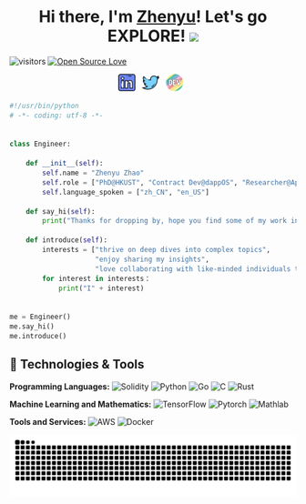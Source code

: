 <div align="center">
   <h1>Hi there, I'm <a href="https://zhenyu.me/">Zhenyu</a>! Let's go EXPLORE! <img src="https://media.giphy.com/media/hvRJCLFzcasrR4ia7z/giphy.gif" width="25px"> </h1>
</div>

![visitors](https://visitor-badge.laobi.icu/badge?page_id=letsgoexplore.letsgoexplore)
[![Open Source Love](https://badges.frapsoft.com/os/v1/open-source.svg?v=102)](https://github.com/ellerbrock/open-source-badge/)

<p align='center'>
   <a href="https://www.linkedin.com/in/zhenyu-jason-zhao/"><img height="30" src="https://raw.githubusercontent.com/8bithemant/8bithemant/master/linkedin.png?raw=true"></a>&nbsp;&nbsp;
<a href="https://x.com/JasonZhao404"><img height="30" src="https://raw.githubusercontent.com/8bithemant/8bithemant/master/twitter.png?raw=true"></a>&nbsp;&nbsp;
<a href="https://zhenyu.me/"><img height="30" src="https://raw.githubusercontent.com/8bithemant/8bithemant/master/devto.png?raw=true"></a>&nbsp;&nbsp;
 </p>


```python
#!/usr/bin/python
# -*- coding: utf-8 -*-


class Engineer:

    def __init__(self):
        self.name = "Zhenyu Zhao"
        self.role = ["PhD@HKUST", "Contract Dev@dappOS", "Researcher@Applied Crypto", "Devotee@Blockchain"]
        self.language_spoken = ["zh_CN", "en_US"]

    def say_hi(self):
        print("Thanks for dropping by, hope you find some of my work interesting.")

    def introduce(self):
        interests = ["thrive on deep dives into complex topics",
                     "enjoy sharing my insights",
                     "love collaborating with like-minded individuals towards common goals"]
        for interest in interests：
            print("I" + interest)


me = Engineer()
me.say_hi()
me.introduce()
```

## 🔧 Technologies & Tools

**Programming Languages:**
![Solidity](https://img.shields.io/badge/Code-Solidity-informational?style=flat&logo=solidity&logoColor=white&color=6aa6f8)
![Python](https://img.shields.io/badge/Code-Python-informational?style=flat&logo=python&logoColor=white&color=6aa6f8)
![Go](https://img.shields.io/badge/Code-Go-informational?style=flat&logo=go&logoColor=white&color=6aa6f8)
![C](https://img.shields.io/badge/Code-C-informational?style=flat&logo=c&logoColor=white&color=6aa6f8)
![Rust](https://img.shields.io/badge/Code-Rust-informational?style=flat&logo=rust&logoColor=white&color=6aa6f8)

**Machine Learning and Mathematics:**
![TensorFlow](https://img.shields.io/badge/Code-Tensorflow-informational?style=flat&logo=tensorflow&logoColor=white&color=6aa6f8)
![Pytorch](https://img.shields.io/badge/Code-Pytorch-informational?style=flat&logo=pytorch&logoColor=white&color=6aa6f8)
![Mathlab](https://img.shields.io/badge/Code-Matlab-informational?style=flat&logo=matlab&logoColor=white&color=6aa6f8)

**Tools and Services:**
![AWS](https://img.shields.io/badge/Cloud-AWS-informational?style=flat&logo=amazon-aws&logoColor=white&color=6aa6f8)
![Docker](https://img.shields.io/badge/Tools-Docker-informational?style=flat&logo=docker&logoColor=white&color=6aa6f8)

![commits](https://raw.githubusercontent.com/letsgoexplore/letsgoexplore/output/github-contribution-grid-snake.svg)
<!--
**letsgoexplore/letsgoexplore** is a ✨ _special_ ✨ repository because its `README.md` (this file) appears on your GitHub profile.

Here are some ideas to get you started:

- 🔭 I’m currently working on ...
- 🌱 I’m currently learning ...
- 👯 I’m looking to collaborate on ...
- 🤔 I’m looking for help with ...
- 💬 Ask me about ...
- 📫 How to reach me: ...
- 😄 Pronouns: ...
- ⚡ Fun fact: ...
-->
